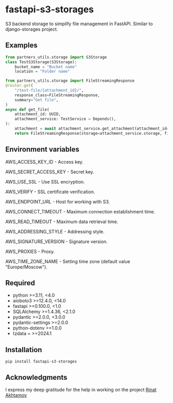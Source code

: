 # fastapi-s3-storages

S3 backend storage to simplify file management in FastAPI.
Similar to django-storages project.

## Examples

```python
from partners_utils.storage import S3Storage
class TestS3Storage(S3Storage):
    bucket_name = "Bucket name"
    location = "Folder name"

from partners_utils.storage import FileStreamingResponse
@router.get(
    "/test-file/{attachment_id}/",
    response_class=FileStreamingResponse,
    summary="Get file",
)
async def get_file(
    attachment_id: UUID,
    attachment_service: TestService = Depends(),
):
    attachment = await attachment_service.get_attachment(attachment_id=attachment_id)
    return FileStreamingResponse(storage=attachment_service.storage, filename=attachment.name, path=attachment.file)
```

## Environment variables

AWS_ACCESS_KEY_ID - Access key.

AWS_SECRET_ACCESS_KEY - Secret key.

AWS_USE_SSL - Use SSL encryption.

AWS_VERIFY - SSL certificate verification.

AWS_ENDPOINT_URL - Host for working with S3.

AWS_CONNECT_TIMEOUT - Maximum connection establishment time.

AWS_READ_TIMEOUT - Maximum data retrieval time.

AWS_ADDRESSING_STYLE - Addressing style.

AWS_SIGNATURE_VERSION - Signature version.

AWS_PROXIES - Proxy.

AWS_TIME_ZONE_NAME - Setting time zone (default value "Europe/Moscow").

## Required

- python >=3.11, <4.0
- aioboto3 >=12.4.0, <14.0
- fastapi >=0.100.0, <1.0
- SQLAlchemy >=1.4.36, <2.1.0
- pydantic >=2.0.0, <3.0.0
- pydantic-settings >=2.0.0
- python-dotenv >=1.0.0
- tzdata = >=2024.1

## Installation

```pip install fastapi-s3-storages```

## Acknowledgments

I express my deep gratitude for the help in working on the project [Rinat Akhtamov](https://github.com/rinaatt )
